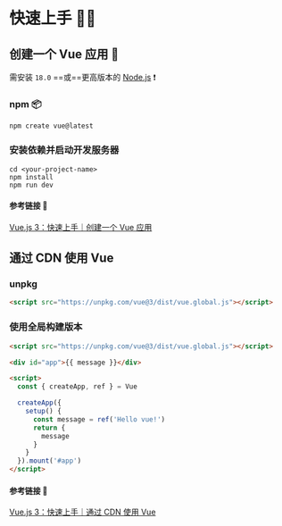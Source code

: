# 快速上手 🙌🏻

## 创建一个 Vue 应用 🤖

需安装 `18.0` ==或==更高版本的 [Node.js](https://nodejs.org/) ❗️

### npm 📦

```SH
npm create vue@latest
```

### 安装依赖并启动开发服务器

```SH
cd <your-project-name>
npm install
npm run dev
```

#### 参考链接 🔗

[Vue.js 3：快速上手｜创建一个 Vue 应用](https://cn.vuejs.org/guide/quick-start.html#creating-a-vue-application)

## 通过 CDN 使用 Vue

### unpkg

```HTML
<script src="https://unpkg.com/vue@3/dist/vue.global.js"></script>
```

### 使用全局构建版本

```HTML
<script src="https://unpkg.com/vue@3/dist/vue.global.js"></script>

<div id="app">{{ message }}</div>

<script>
  const { createApp, ref } = Vue

  createApp({
    setup() {
      const message = ref('Hello vue!')
      return {
        message
      }
    }
  }).mount('#app')
</script>
```

#### 参考链接 🔗

[Vue.js 3：快速上手｜通过 CDN 使用 Vue](https://cn.vuejs.org/guide/quick-start.html#using-vue-from-cdn)
